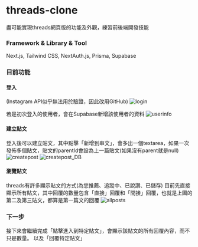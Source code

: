 # threads-clone
盡可能實現threads網頁版的功能及外觀，練習前後端開發技能


### Framework & Library & Tool
Next.js, Tailwind CSS, NextAuth.js, Prisma, Supabase

### 目前功能
#### 登入
(Instagram API似乎無法用於驗證，因此改用GitHub)
![login](https://github.com/user-attachments/assets/249eefe5-224d-44bc-936a-b9d22f229006)

若是初次登入的使用者，會在Supabase新增該使用者的資料
![userinfo](https://github.com/user-attachments/assets/5afd1e1a-7061-4f42-9498-1bb88f9f9658)

#### 建立貼文
登入後可以建立貼文，其中點擊「新增到串文」，會多出一個textarea，如果一次發佈多個貼文，貼文的parentId會設為上一篇貼文(如果沒有parent就是null)
![createpost](https://github.com/user-attachments/assets/57ba69a0-7b23-47f8-b133-65124f1a7032)
![createpost_DB](https://github.com/user-attachments/assets/86eb290f-e7d3-458b-89d8-7240fbce6188)

#### 瀏覽貼文
threads有許多顯示貼文的方式(為您推薦、追蹤中、已說讚、已儲存)
目前先直接顯示所有貼文，其中回覆的數量包含「直接」回覆和「間接」回覆，也就是上圖的第二及第三貼文，都算是第一篇文的回覆
![allposts](https://github.com/user-attachments/assets/98e9b30d-274f-444c-934e-9b513af60a0f)

### 下一步
接下來會繼續完成「點擊進入到特定貼文」，會顯示該貼文的所有回覆內容，而不只是數量。
以及「回覆特定貼文」









